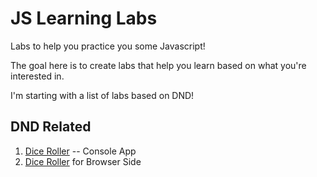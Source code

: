 # JS Learning Labs
Labs to help you practice you some Javascript!

The goal here is to create labs that help you learn based on what you're interested in. 

I'm starting with a list of labs based on DND!

## DND Related 

1. [Dice Roller](https://github.com/sashimii/JSLearningLabs/blob/master/labs/lab-1-dice-roller.md) -- Console App
2. [Dice Roller](https://github.com/sashimii/JSLearningLabs/blob/master/labs/lab-1-dice-roller--browser-side.md) for Browser Side

